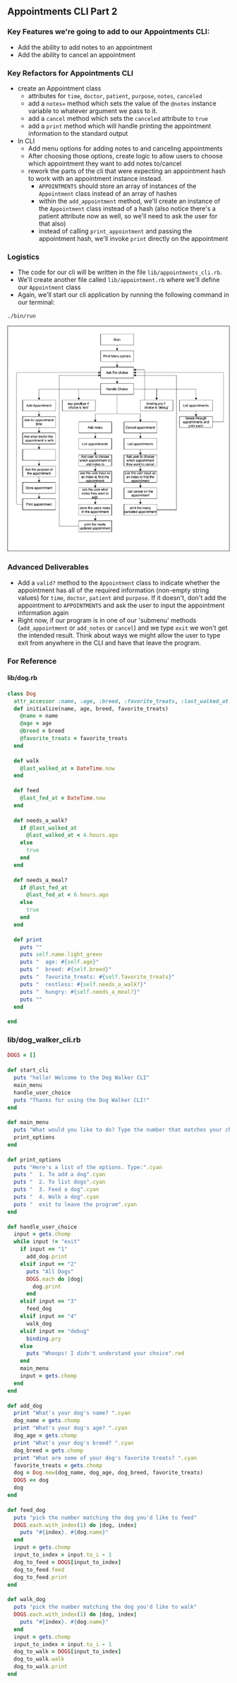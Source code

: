 ## Appointments CLI Part 2
### Key Features we're going to add to our Appointments CLI:

- Add the ability to add notes to an appointment
- Add the ability to cancel an appointment

### Key Refactors for Appointments CLI

- create an Appointment class
  - attributes for `time`, `doctor`, `patient`, `purpose`, `notes`, `canceled`
  - add a `notes=` method which sets the value of the `@notes` instance variable to whatever argument we pass to it.
  - add a `cancel` method which sets the `canceled` attribute to `true`
  - add a `print` method which will handle printing the appointment information to the standard output
- In CLI
  - Add menu options for adding notes to and canceling appointments
  - After choosing those options, create logic to allow users to choose which appointment they want to add notes to/cancel
  - rework the parts of the cli that were expecting an appointment hash to work with an appointment instance instead.
    - `APPOINTMENTS` should store an array of instances of the `Appointment` class instead of an array of hashes
    - within the `add_appointment` method, we'll create an instance of the `Appointment` class instead of a hash (also notice there's a patient attribute now as well, so we'll need to ask the user for that also)
    - instead of calling `print_appointment` and passing the appointment hash, we'll invoke `print` directly on the appointment

### Logistics

- The code for our cli will be written in the file `lib/appointments_cli.rb`. 
- We'll create another file called `lib/appointment.rb` where we'll define our `Appointment` class
- Again, we'll start our cli application by running the following command in our terminal:

```bash
./bin/run
```

![Program Flow](./program-flow.png)

### Advanced Deliverables

- Add a `valid?` method to the `Appointment` class to indicate whether the appointment has all of the required information (non-empty string values) for `time`, `doctor`, `patient` and `purpose`. If it doesn't, don't add the appointment to `APPOINTMENTS` and ask the user to input the appointment information again
- Right now, if our program is in one of our 'submenu' methods (`add_appointment` or `add_notes` or `cancel`) and we type `exit` we won't get the intended result. Think about ways we might allow the user to type exit from anywhere in the CLI and have that leave the program.

### For Reference

#### lib/dog.rb
```rb
class Dog 
  attr_accessor :name, :age, :breed, :favorite_treats, :last_walked_at, :last_fed_at
  def initialize(name, age, breed, favorite_treats)
    @name = name
    @age = age
    @breed = breed
    @favorite_treats = favorite_treats
  end

  def walk
    @last_walked_at = DateTime.now
  end

  def feed
    @last_fed_at = DateTime.now
  end

  def needs_a_walk?
    if @last_walked_at
      @last_walked_at < 4.hours.ago
    else
      true
    end
  end

  def needs_a_meal?
    if @last_fed_at
      @last_fed_at < 6.hours.ago
    else
      true
    end
  end

  def print
    puts ""
    puts self.name.light_green
    puts "  age: #{self.age}"
    puts "  breed: #{self.breed}"
    puts "  favorite_treats: #{self.favorite_treats}"
    puts "  restless: #{self.needs_a_walk?}"
    puts "  hungry: #{self.needs_a_meal?}"
    puts ""
  end

end
```
### lib/dog_walker_cli.rb
```rb
DOGS = []

def start_cli
  puts "hello! Welcome to the Dog Walker CLI"
  main_menu
  handle_user_choice
  puts "Thanks for using the Dog Walker CLI!"
end

def main_menu
  puts "What would you like to do? Type the number that matches your choice or 'exit' to leave the program".cyan
  print_options
end

def print_options
  puts "Here's a list of the options. Type:".cyan
  puts "  1. To add a dog".cyan
  puts "  2. To list dogs".cyan
  puts "  3. Feed a dog".cyan
  puts "  4. Walk a dog".cyan
  puts "  exit to leave the program".cyan
end

def handle_user_choice
  input = gets.chomp
  while input != "exit"
    if input == "1"
      add_dog.print
    elsif input == "2"
      puts "All Dogs"
      DOGS.each do |dog|
        dog.print
      end
    elsif input == "3"
      feed_dog
    elsif input == "4"
      walk_dog
    elsif input == "debug" 
      binding.pry
    else 
      puts "Whoops! I didn't understand your choice".red
    end
    main_menu
    input = gets.chomp
  end
end

def add_dog
  print "What's your dog's name? ".cyan
  dog_name = gets.chomp
  print "What's your dog's age? ".cyan
  dog_age = gets.chomp
  print "What's your dog's breed? ".cyan
  dog_breed = gets.chomp
  print "What are some of your dog's favorite treats? ".cyan
  favorite_treats = gets.chomp
  dog = Dog.new(dog_name, dog_age, dog_breed, favorite_treats)
  DOGS << dog
  dog
end

def feed_dog
  puts "pick the number matching the dog you'd like to feed" 
  DOGS.each.with_index(1) do |dog, index|
    puts "#{index}. #{dog.name}"
  end
  input = gets.chomp
  input_to_index = input.to_i - 1
  dog_to_feed = DOGS[input_to_index]
  dog_to_feed.feed
  dog_to_feed.print
end

def walk_dog
  puts "pick the number matching the dog you'd like to walk" 
  DOGS.each.with_index(1) do |dog, index|
    puts "#{index}. #{dog.name}"
  end
  input = gets.chomp
  input_to_index = input.to_i - 1
  dog_to_walk = DOGS[input_to_index]
  dog_to_walk.walk
  dog_to_walk.print
end
```